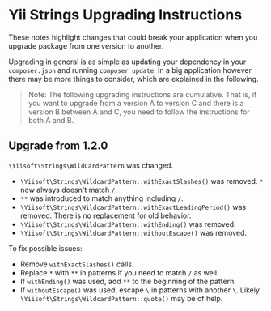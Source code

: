 # Yii Strings Upgrading Instructions

These notes highlight changes that could break your application when you upgrade package from one version to another.

Upgrading in general is as simple as updating your dependency in your `composer.json` and running `composer update`.
In a big application however there may be more things to consider, which are explained in the following.

> Note: The following upgrading instructions are cumulative. That is, if you want to upgrade from a version A to version
> C and there is a version B between A and C, you need to follow the instructions for both A and B.

## Upgrade from 1.2.0

`\Yiisoft\Strings\WildCardPattern` was changed.

- `\Yiisoft\Strings\WildcardPattern::withExactSlashes()` was removed. `*` now always doesn't match `/`.
- `**` was introduced to match anything including `/`.
- `\Yiisoft\Strings\WildcardPattern::withExactLeadingPeriod()` was removed. There is no replacement for old behavior.
- `\Yiisoft\Strings\WildcardPattern::withEnding()` was removed.
- `\Yiisoft\Strings\WildcardPattern::withoutEscape()` was removed.  

To fix possible issues:

- Remove `withExactSlashes()` calls.
- Replace `*` with `**` in patterns if you need to match `/` as well.
- If `withEnding()` was used, add `**` to the beginning of the pattern.
- If `withoutEscape()` was used, escape `\` in patterns with another `\`.
  Likely `\Yiisoft\Strings\WildcardPattern::quote()` may be of help.
